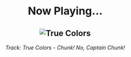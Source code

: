 <div align="center"> 
<h1>Now Playing...</h1>

![True Colors](https://i.scdn.co/image/ab67616d00001e0224e65b757d9c9b487b42055b)
--
_<p>Track: True Colors - Chunk! No, Captain Chunk! </p>_
</div>
